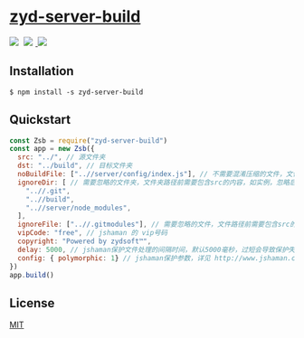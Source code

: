 # [zyd-server-build](https://github.com/hfzhae/zyd-server-build)
<p>
  <a href="https://github.com/hfzhae/zyd-server-build/blob/main/LICENSE"><img style="margin-right:5px;" src="https://img.shields.io/badge/license-MIT-grren.svg"></a>
  <a href="http://www.jshaman.com/">
  <img style="margin-right:5px;" src="https://img.shields.io/badge/jshaman-blue.svg">
  </a>
  <a href="https://www.npmjs.com/package/zyd-server-build"><img style="margin-right:5px;" src="https://img.shields.io/badge/npm-passing-yellow.svg"></a>
</p>

## Installation
```
$ npm install -s zyd-server-build
```

## Quickstart
```js
const Zsb = require("zyd-server-build")
const app = new Zsb({
  src: "../", // 源文件夹
  dst: "../build", // 目标文件夹
  noBuildFile: ["..//server/config/index.js"], // 不需要混淆压缩的文件，文件路径前需要包含src的内容，如实例，会被无改动打包到目标文件夹中
  ignoreDir: [ // 需要忽略的文件夹，文件夹路径前需要包含src的内容，如实例，忽略后不会被打包到目标文件夹中
    "..//.git", 
    "..//build", 
    "..//server/node_modules", 
  ], 
  ignoreFile: ["..//.gitmodules"], // 需要忽略的文件，文件路径前需要包含src的内容，如实例，忽略后不会被打包到目标文件夹中
  vipCode: "free", // jshaman 的 vip号码
  copyright: "Powered by zydsoft™",
  delay: 5000, // jshaman保护文件处理的间隔时间，默认5000毫秒，过短会导致保护失败
  config: { polymorphic: 1} // jshaman保护参数，详见 http://www.jshaman.com 的相关文档
}) 
app.build()
```
## License
[MIT](https://github.com/hfzhae/zyd-server-build/blob/main/LICENSE)